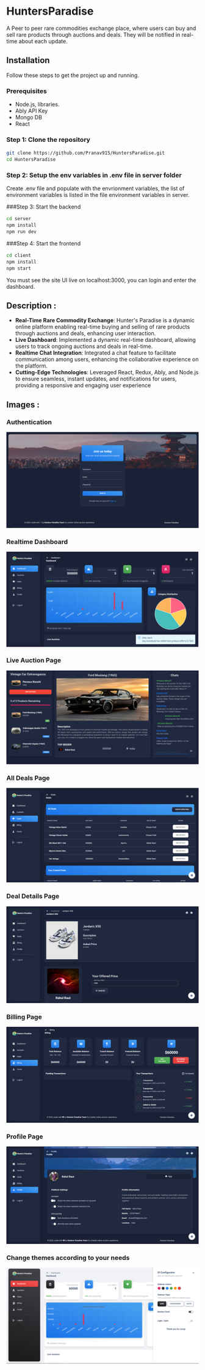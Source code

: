 # HuntersParadise

A Peer to peer rare commodities exchange place, where users can buy and sell rare products through auctions and deals. They will be notified in real-time about each update.

## Installation

Follow these steps to get the project up and running.

### Prerequisites

- Node.js, libraries.
- Ably API Key
- Mongo DB
- React

### Step 1: Clone the repository

```bash
git clone https://github.com/Pranav915/HuntersParadise.git
cd HuntersParadise
```

### Step 2: Setup the env variables in .env file in server folder

Create .env file and populate with the envrionment variables, the list of environment variables is listed in the file environment variables in server.

###Step 3: Start the backend

```bash
cd server
npm install
npm run dev
```

###Step 4: Start the frontend

```bash
cd client
npm install
npm start
```

You must see the site UI live on localhost:3000, you can login and enter the dashboard.

## Description :

- **Real-Time Rare Commodity Exchange**: Hunter's Paradise is a dynamic online platform enabling real-time buying and selling
  of rare products through auctions and deals, enhancing user interaction.
- **Live Dashboard**: Implemented a dynamic real-time dashboard, allowing users to track ongoing auctions and deals
  in real-time.
- **Realtime Chat Integration**: Integrated a chat feature to facilitate communication among users, enhancing the
  collaborative experience on the platform.
- **Cutting-Edge Technologies**: Leveraged React, Redux, Ably, and Node.js to ensure seamless, instant updates, and
  notifications for users, providing a responsive and engaging user experience

## Images :

### Authentication

![Login](./images/login.png)

### Realtime Dashboard

![Dashboard](./images/dashboard.png)

### Live Auction Page

![Live Auction](./images/liveAuction.png)

### All Deals Page

![All Deals](./images/deals.png)

### Deal Details Page

![Deal Details](./images/dealDetails.png)

### Billing Page

![Billing](./images/Billing.png)

### Profile Page

![Profile](./images/profilePage.png)

### Change themes according to your needs

![Themes](./images/themes.png)
